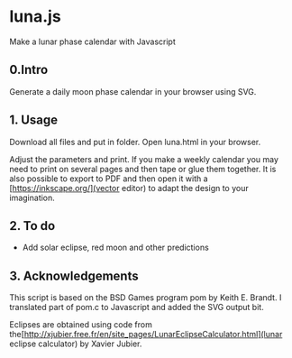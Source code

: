 # luna.js

Make a lunar phase calendar with Javascript

## 0.Intro

Generate a daily moon phase calendar in your browser using SVG.

## 1. Usage

Download all files and put in folder. Open luna.html in your browser.

Adjust the parameters and print. If you make a weekly calendar you may need to print on several pages and then tape or glue them together. It is also possible to export to PDF and then open it with a [https://inkscape.org/](vector editor) to adapt the design to your imagination.

## 2. To do

- Add solar eclipse, red moon and other predictions

## 3. Acknowledgements

This script is based on the BSD Games program pom by Keith E. Brandt. I translated part of pom.c to Javascript and added the SVG output bit.

Eclipses are obtained using code from the[http://xjubier.free.fr/en/site_pages/LunarEclipseCalculator.html](lunar eclipse calculator) by Xavier Jubier.

